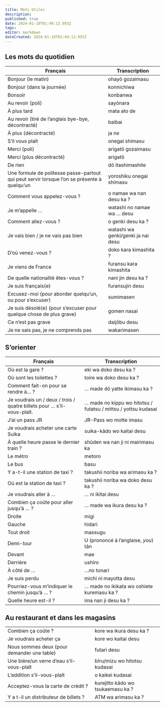 ```yaml
---
title: Mots Utiles
description: 
published: true
date: 2024-01-18T01:49:13.955Z
tags: 
editor: markdown
dateCreated: 2024-01-18T01:49:13.955Z
---
```


## Les mots du quotidien

| Français | Transcription |
| --- | --- |
| Bonjour (le matin) | ohayō gozaimasu |
| Bonjour (dans la journée) | konnichiwa |
| Bonsoir | konbanwa |
| Au revoir (poli) | sayōnara |
| À plus tard | mata ato de |
| Au revoir (tiré de l’anglais bye-bye, décontracté) | baibai |
| À plus (décontracté) | ja ne |
| S’il vous plaît | onegai shimasu |
| Merci (poli) | arigatō gozaimasu |
| Merci (plus décontracté) | arigatō |
| De rien | dō itashimashite |
| Une formule de politesse passe-partout qui peut servir lorsque l’on se présente à quelqu’un | yoroshiku onegai shimasu |
| Comment vous appelez-vous ? | o namae wa nan desu ka ? |
| Je m’appelle … | watashi no namae wa … desu |
| Comment allez-vous ? | o genki desu ka ? |
| Je vais bien / je ne vais pas bien | watashi wa genki/genki ja nai desu |
| D’où venez-vous ? | doko kara kimashita ? |
| Je viens de France | furansu kara kimashita |
| De quelle nationalité êtes-vous ? | nani jin desu ka ? |
| Je suis français(e) | furansujin desu |
| Excusez-moi (pour aborder quelqu’un, ou pour s’excuser) | sumimasen |
| Je suis désolé(e) (pour s’excuser pour quelque chose de plus grave) | gomen nasai |
| Ce n’est pas grave | daijōbu desu |
| Je ne sais pas, je ne comprends pas | wakarimasen |

## S’orienter

| Français | Transcription |
| --- | --- |
| Où est la gare ? | eki wa doko desu ka ? |
| Où sont les toilettes ? | toire wa doko desu ka ? |
| Comment fait-on pour se rendre à… ? | … made dō yatte ikimasu ka ? |
| Je voudrais un / deux / trois / quatre billets pour … s’il-vous-plaît. | … made no kippu wo hitotsu / futatsu / mittsu / yottsu kudasai |
| J’ai un pass JR | JR-Pass wo motte imasu |
| Je voudrais acheter une carte Suika | suika-kādo wo kaitai desu |
| À quelle heure passe le dernier train ? | shūden wa nan ji ni mairimasu ka |
| Le métro | metoro |
| Le bus | basu |
| Y a-t-il une station de taxi ? | takushii noriba wa arimasu ka ? |
| Où est la station de taxi ? | takushii noriba wa doko desu ka ? |
| Je voudrais aller à … | … ni ikitai desu |
| Combien ça coûte pour aller jusqu’à … ? | … made wa ikura desu ka ? |
| Droite | migi |
| Gauche | hidari |
| Tout droit | massugu |
| Demi-tour | U (prononcé à l’anglaise, *you*) tān |
| Devant | mae |
| Derrière | ushiro |
| À côté de … | …no tonari |
| Je suis perdu | michi ni mayotta desu |
| Pourriez-vous m’indiquer le chemin jusqu’à … ? | … made no ikikata wo oshiete kuremasu ka ? |
| Quelle heure est-il ? | ima nan ji desu ka ? |

## Au restaurant et dans les magasins

|     |     |
| --- | --- |
| Combien ça coûte ? | kore wa ikura desu ka ? |
| Je voudrais acheter ça | kore wo kaitai desu |
| Nous sommes deux (pour demander une table) | futari desu |
| Une bière/un verre d’eau s’il-vous-plaît | bīru/mizu wo hitotsu kudasai |
| L’addition s’il-vous-plaît | o kaikei kudasai |
| Acceptez-vous la carte de crédit ? | kurejitto kādo wo tsukaemasu ka ? |
| Y a t-il un distributeur de billets ? | ATM wa arimasu ka ? |